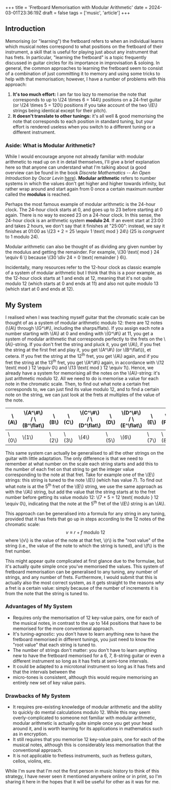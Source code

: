 +++
title = 'Fretboard Memorisation with Modular Arithmetic'
date = 2024-03-01T23:36:19Z
draft = false
tags = ['music', 'article']
+++

## Introduction
Memorising (or "learning") the fretboard refers to when an individual learns which musical notes correspond to what
positions on the fretboard of their instrument, a skill that is useful for playing just about any instrument that 
has frets.
In particular, "learning the fretboard" is a topic frequently discussed in guitar circles for its importance in
improvisation & soloing.
In general, the common approaches to learning the fretboard seem to consist of a combination of just committing it to
memory and using some tricks to help with that memorisation; however, I have a number of problems with this approach:
1.  **It's too much effort:** I am far too lazy to memorise the note that corresponds to up to \\(24 \times 6 = 144\\)
    positions on a 24-fret guitar (or \\(24 \times 5 = 120\\) positions if you take account of the two \\(E\\) strings
    being identical except for their pitch).
1.  **It doesn't translate to other tunings:** it's all well & good memorising the note that corresponds to each
    position in standard tuning, but your effort is rendered useless when you switch to a different tuning or a
    different instrument.

### Aside: What is Modular Arithmetic?
While I would encourage anyone not already familiar with modular arithmetic to read up on it in detail themselves, I'll
give a brief explanation here so that anyone can understand what I'm talking about (a good overview can be found in the
book *Discrete Mathematics -- An Open Introduction by Oscar Levin*
[here](https://discrete.openmathbooks.org/dmoi3/sec_addtops-numbth.html#iyd)).
**Modular arithmetic** refers to number systems in which the values don't get higher and higher towards infinity, but
rather wrap around and start again from 0 once a certain maximum number called the **modulus** is reached.

Perhaps the most famous example of modular arithmetic is the 24-hour clock.
The 24-hour clock starts at 0, and goes up to 23 before starting at 0 again.
There is no way to exceed 23 on a 24-hour clock.
In this sense, the 24-hour clock is an arithmetic system **modulo 24**.
If an event start at 23:00 and takes 2 hours, we don't say that it finishes at "25:00": instead, we say it finishes at
01:00 as \\(23 + 2 = 25 \equiv 1 \text{ mod } 24\\) (25 is *congruent* to 1 modulo 24).

Modular arithmetic can also be thought of as dividing any given number by the modulus and getting the remainder.
For example, \\(30 \text{ mod } 24 \equiv 6 \\) because \\(30 \div 24 = 0 \text{ remainder } 6\\).

Incidentally, many resources refer to the 12-hour clock as classic example of a system of modular arithmetic but I think
that this is a poor example, as the 12-hour clock starts at 1 and ends at 12, meaning that it's not quite modulo 12
(which starts at 0 and ends at 11) and also not quite modulo 13 (which start at 0 and ends at 12).

## My System
I realised when I was teaching myself guitar that the chromatic scale can be thought of as a system of modular
arithmetic modulo 12: there are 12 notes (\\(A\\) through \\(G^\\#\\), including the sharps/flats).
If you assign each note a number starting with \\(A\\) at 0 and ending with \\(G^\\#\\) at 11, you get a system of
modular arithmetic that corresponds perfectly to the frets on the \\(A\\)-string.
If you don't fret the string and pluck it, you get \\(A\\), if you fret the string at the first fret and play it, you
get \\(A^\\#\\) (or \\(B^\flat\\)), et cetera.
If you fret the string at the 12<sup>th</sup> fret, you get \\(A\\) again, and if you fret the string at the
13<sup>th</sup> fret, you get \\(A^\\#\\) again, in accordance with \\(12 \text{ mod } 12 \equiv 0\\) and \\(13 \text{
mod } 12 \equiv 1\\).
Hence, we already have a system for memorising all the notes on the \\(A\\)-string: it's just arithmetic modulo 12.
All we need to do is memorise a value for each note in the chromatic scale. 
Then, to find out what note a certain fret corresponds to, we can just find its value modulo 12, and to find a certain
note on the string, we can just look at the frets at multiples of the value of the note.

| \\(A\\) | \\(A^\\#\\)  / \\(B^\flat\\) | \\(B\\) | \\(C\\) | \\(C^\\#\\) / \\(D^\flat\\) | \\(D\\) | \\(D^\\#\\) / \\(E^\flat\\) | \\(E\\) | \\(F\\) | \\(F^\\#\\) / \\(G^\flat\\) |  \\(G\\) | \\(G^\\#\\) / \\(A^\flat\\) | 
|---------|-------------|---------|---------|-------------|---------|-------------|---------|---------|-------------|----------|-------------|
| \\(0\\) |     \\(1\\) | \\(2\\) | \\(3\\) |     \\(4\\) | \\(5\\) |     \\(6\\) | \\(7\\) | \\(8\\) |     \\(9\\) | \\(10\\) |    \\(11\\) | 

This same system can actually be generalised to all the other strings on the guitar with little adaptation.
The only difference is that we need to remember at what number on the scale each string starts and add this to the
number of each fret on that string to get the integer value corresponding to the note at that fret.
Take for example one of the \\(E\\) strings: this string is tuned to the note \\(E\\) (which has value 7).
To find out what note is at the 5<sup>th</sup> fret of the \\(E\\) string, we use the same approach as with the \\(A\\)
string, but add the value that the string starts at to the fret number before getting its value modulo 12: 
\\(7 + 5 = 12 \text{ modulo } 12 \equiv 0\\), indicating that the note at the 5<sup>th</sup> fret of the \\(E\\) string
is an \\(A\\).

This approach can be generalised into a formula for any string in any tuning, provided that it has frets that go up in
steps according to the 12 notes of the chromatic scale:
$$
v \equiv r + f \text{ modulo } 12
$$
where \\(v\\) is the value of the note at that fret, \\(r\\) is the "root value" of the string (i.e., the value of the
note to which the string is tuned), and \\(f\\) is the fret number.

This might appear quite complicated at first glance due to the formulae, but it's actually quite simple once you've
memorised the values.
This system of fretboard memorisation can be generalised to any tuning, any number of strings, and any number of frets.
Furthermore, I would submit that this is actually also the most correct system, as it gets straight to the reasons *why*
a fret is a certain value: simply because of the number of increments it is from the note that the string is tuned to.


### Advantages of My System
-   Requires only the memorisation of 12 key-value pairs, one for each of the musical notes, in contrast to the up to
    144 positions that have to be memorised for the more conventional approach.
-   It's tuning-agnostic: you don't have to learn anything new to have the fretboard memorised in different tunings, you
    just need to know the "root value" that each string is tuned to.
-   The number of strings don't matter: you don't have to learn anything new to have the fretboard memorised for a 6, 7,
    8-string guitar or even a different instrument so long as it has frets at semi-tone intervals.
-   It could be adapted to a microtonal instrument so long as it has frets and that the intervals between the
-   micro-tones is consistent, although this would require memorising an entirely new set of key value pairs.


### Drawbacks of My System
-   It requires pre-existing knowledge of modular arithmetic and the ability to quickly do mental calculations modulo 12. 
    While this may seem overly-complicated to someone not familiar with modular arithmetic, modular arithmetic is
    actually quite simple once you get your head around it, and is worth learning for its applications in mathematics
    such as in encryption.
-   It still requires that you memorise 12 key-value pairs, one for each of the musical notes, although this is
    considerably less memorisation that the conventional approach.
-   It is not applicable to fretless instruments, such as fretless guitars, cellos, violins, etc.


While I'm sure that I'm not the first person in music history to think of this strategy, I have never seen it mentioned
anywhere online or in print, so I'm sharing it here in the hopes that it will be useful for other as it was for me.

